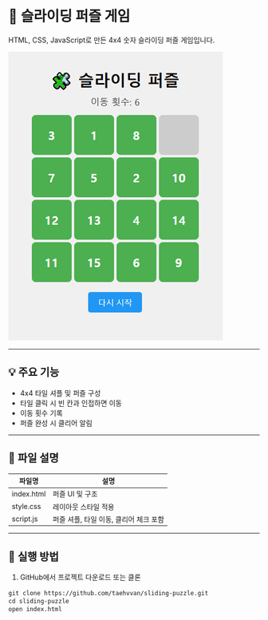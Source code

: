 # 🧩 슬라이딩 퍼즐 게임

HTML, CSS, JavaScript로 만든 4x4 숫자 슬라이딩 퍼즐 게임입니다.

![게임 예시 화면](https://github.com/taehvvan/study-note/blob/main/HTML/project/sliding-puzzle/sample.PNG)

---

## 💡 주요 기능

- 4x4 타일 셔플 및 퍼즐 구성
- 타일 클릭 시 빈 칸과 인접하면 이동
- 이동 횟수 기록
- 퍼즐 완성 시 클리어 알림

---

## 📁 파일 설명

| 파일명         | 설명 |
|----------------|------|
| index.html   | 퍼즐 UI 및 구조 |
| style.css    | 레이아웃 스타일 적용 |
| script.js    | 퍼즐 셔플, 타일 이동, 클리어 체크 포함 |

---

## 🧪 실행 방법

1. GitHub에서 프로젝트 다운로드 또는 클론

```
git clone https://github.com/taehvvan/sliding-puzzle.git
cd sliding-puzzle
open index.html
```
